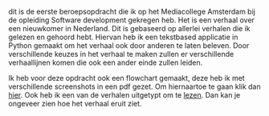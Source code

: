 dit is de eerste beroepsopdracht die ik op het Mediacollege Amsterdam bij de opleiding Software development gekregen heb. Het is een verhaal over een nieuwkomer in Nederland. Dit is gebaseerd op allerlei verhalen die ik gelezen en gehoord hebt. Hiervan heb ik een tekstbased applicatie in Python gemaakt om het verhaal ook door anderen te laten beleven. Door verschillende keuzes in het verhaal te maken zullen er verschillende verhaallijnen komen die ook een ander einde zullen leiden. 

Ik heb voor deze opdracht ook een flowchart gemaakt, deze heb ik met verschillende screenshots in een pdf gezet. Om hiernaartoe te gaan klik dan [hier](Flowchart.pdf). Ook heb ik een van de verhalen uitgetypt om te [lezen](Verhaal%20in%20tekst.docx). Dan kan je ongeveer zien hoe het verhaal eruit ziet.
